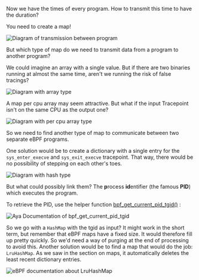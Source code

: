 Now we have the times of every program. How to transmit this time to have the duration?

You need to create a map!

![Diagram of transmission between program](https://dev-to-uploads.s3.amazonaws.com/uploads/articles/82ew95hhzpxq2uum97lv.png)

But which type of map do we need to transmit data from a program to another program?

We could imagine an array with a single value. But if there are two binaries running at almost the same time, aren't we running the risk of false tracings?

![Diagram with array type](https://dev-to-uploads.s3.amazonaws.com/uploads/articles/4sk4roejofwe2edooy61.png)


A map per cpu array may seem attractive. But what if the input Tracepoint isn't on the same CPU as the output one?

![Diagram with per cpu array type](https://dev-to-uploads.s3.amazonaws.com/uploads/articles/yq6irlvoabq2w3fjmlqh.png)

So we need to find another type of map to communicate between two separate eBPF programs.

One solution would be to create a dictionary with a single entry for the `sys_enter_execve` and `sys_exit_execve` tracepoint. That way, there would be no possibility of stepping on each other's toes.

![Diagram with hash type](https://dev-to-uploads.s3.amazonaws.com/uploads/articles/fp2ybca9fm0xe6wunmq1.png)

But what could possibly link them? The **p**rocess **id**entifier (the famous **PID**) which executes the program.

To retrieve the PID, use the helper function [bpf_get_current_pid_tgid()]() :

![Aya Documentation of bpf_get_current_pid_tgid](https://dev-to-uploads.s3.amazonaws.com/uploads/articles/hqqq4kqvilao41xc9l3x.png)

So we go with a `HashMap` with the tgid as input? It might work in the short term, but remember that eBPF maps have a fixed size. It would therefore fill up pretty quickly. So we'd need a way of purging at the end of processing to avoid this. Another solution would be to find a map that would do the job: `LruHashMap`. As we saw in the section on maps, it automatically deletes the least recent dictionary entries.

![eBPF documentation about LruHashMap](https://dev-to-uploads.s3.amazonaws.com/uploads/articles/de0awhrdnd8c7bpgqu0h.png)
